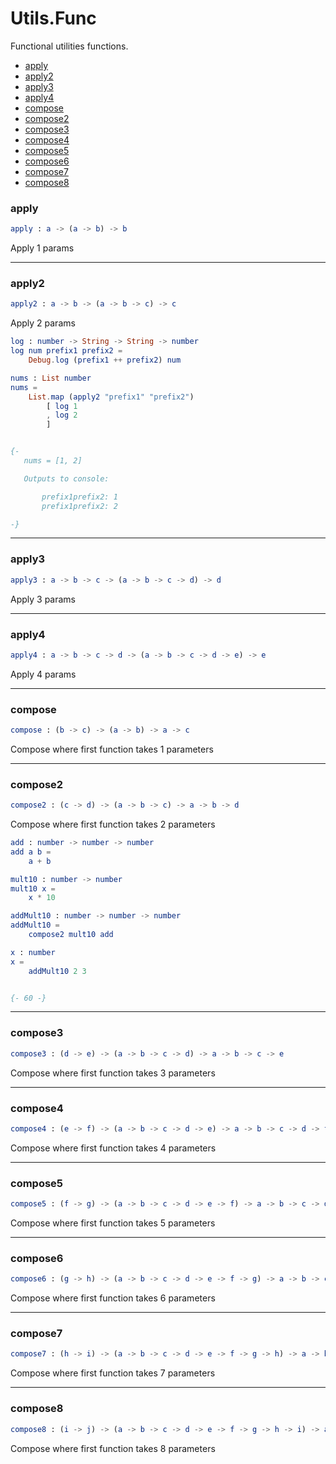 # Utils.Func

Functional utilities functions.

- [apply](#apply)
- [apply2](#apply2)
- [apply3](#apply3)
- [apply4](#apply4)
- [compose](#compose)
- [compose2](#compose2)
- [compose3](#compose3)
- [compose4](#compose4)
- [compose5](#compose5)
- [compose6](#compose6)
- [compose7](#compose7)
- [compose8](#compose8)

### **apply**
```elm
apply : a -> (a -> b) -> b
```

Apply 1 params

---

### **apply2**
```elm
apply2 : a -> b -> (a -> b -> c) -> c
```

Apply 2 params

```elm
log : number -> String -> String -> number
log num prefix1 prefix2 =
    Debug.log (prefix1 ++ prefix2) num

nums : List number
nums =
    List.map (apply2 "prefix1" "prefix2")
        [ log 1
        , log 2
        ]


{-
   nums = [1, 2]

   Outputs to console:

       prefix1prefix2: 1
       prefix1prefix2: 2

-}
```

---

### **apply3**
```elm
apply3 : a -> b -> c -> (a -> b -> c -> d) -> d
```

Apply 3 params

---

### **apply4**
```elm
apply4 : a -> b -> c -> d -> (a -> b -> c -> d -> e) -> e
```

Apply 4 params

---

### **compose**
```elm
compose : (b -> c) -> (a -> b) -> a -> c
```

Compose where first function takes 1 parameters

---

### **compose2**
```elm
compose2 : (c -> d) -> (a -> b -> c) -> a -> b -> d
```

Compose where first function takes 2 parameters

```elm
add : number -> number -> number
add a b =
    a + b

mult10 : number -> number
mult10 x =
    x * 10

addMult10 : number -> number -> number
addMult10 =
    compose2 mult10 add

x : number
x =
    addMult10 2 3


{- 60 -}
```

---

### **compose3**
```elm
compose3 : (d -> e) -> (a -> b -> c -> d) -> a -> b -> c -> e
```

Compose where first function takes 3 parameters

---

### **compose4**
```elm
compose4 : (e -> f) -> (a -> b -> c -> d -> e) -> a -> b -> c -> d -> f
```

Compose where first function takes 4 parameters

---

### **compose5**
```elm
compose5 : (f -> g) -> (a -> b -> c -> d -> e -> f) -> a -> b -> c -> d -> e -> g
```

Compose where first function takes 5 parameters

---

### **compose6**
```elm
compose6 : (g -> h) -> (a -> b -> c -> d -> e -> f -> g) -> a -> b -> c -> d -> e -> f -> h
```

Compose where first function takes 6 parameters

---

### **compose7**
```elm
compose7 : (h -> i) -> (a -> b -> c -> d -> e -> f -> g -> h) -> a -> b -> c -> d -> e -> f -> g -> i
```

Compose where first function takes 7 parameters

---

### **compose8**
```elm
compose8 : (i -> j) -> (a -> b -> c -> d -> e -> f -> g -> h -> i) -> a -> b -> c -> d -> e -> f -> g -> h -> j
```

Compose where first function takes 8 parameters

